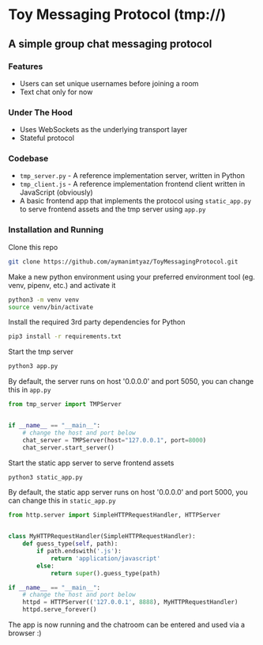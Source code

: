# Toy Messaging Protocol (tmp://)
## A simple group chat messaging protocol

### Features
- Users can set  unique usernames before joining a room
- Text chat only for now

### Under The Hood
- Uses WebSockets as the underlying transport layer
- Stateful protocol

### Codebase
- `tmp_server.py` - A reference implementation server, written in Python
- `tmp_client.js` - A reference implementation frontend client written in JavaScript (obviously)
- A basic frontend app that implements the protocol using `static_app.py` to serve frontend assets and the tmp server using `app.py`

### Installation and Running
Clone this repo
```sh
git clone https://github.com/aymanimtyaz/ToyMessagingProtocol.git
```
Make a new python environment using your preferred environment tool (eg. venv, pipenv, etc.) and activate it
```sh
python3 -m venv venv
source venv/bin/activate
```
Install the required 3rd party dependencies for Python
```sh
pip3 install -r requirements.txt
```
Start the tmp server
```sh
python3 app.py
```
By default, the server runs on host '0.0.0.0' and port 5050, you can change this in `app.py`
```python
from tmp_server import TMPServer


if __name__ == "__main__":
    # change the host and port below
    chat_server = TMPServer(host="127.0.0.1", port=8000)
    chat_server.start_server()

```
Start the static app server to serve frontend assets
```sh
python3 static_app.py
```
By default, the static app server runs on host '0.0.0.0' and port 5000, you can change this in `static_app.py`
```python
from http.server import SimpleHTTPRequestHandler, HTTPServer


class MyHTTPRequestHandler(SimpleHTTPRequestHandler):
    def guess_type(self, path):
        if path.endswith('.js'):
            return 'application/javascript'
        else:
            return super().guess_type(path)

if __name__ == "__main__":
    # change the host and port below
    httpd = HTTPServer(('127.0.0.1', 8888), MyHTTPRequestHandler)
    httpd.serve_forever()

```
The app is now running and the chatroom can be entered and used via a browser :)
